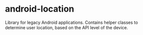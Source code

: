 # android-location
Library for legacy Android applications. Contains helper classes to determine user location, based on the API level of the device.
